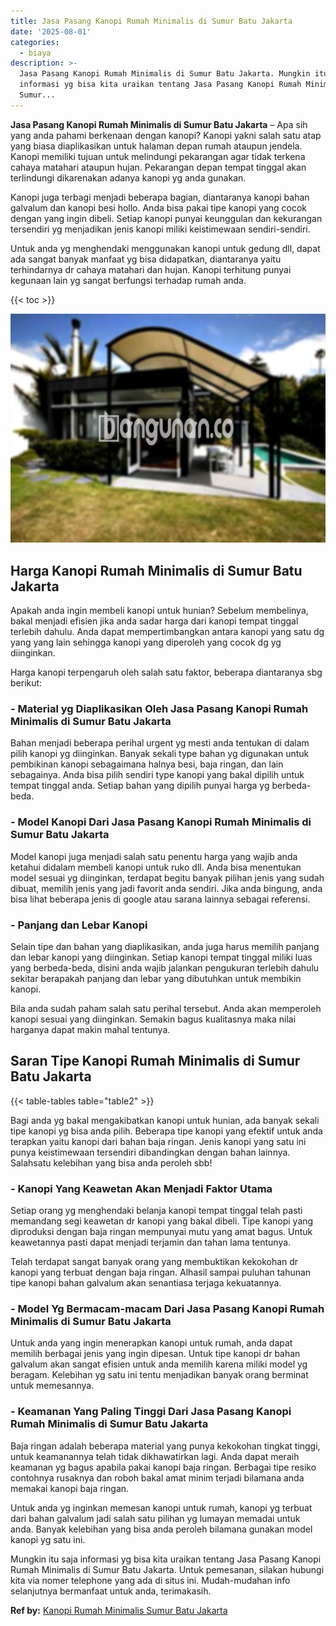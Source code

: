 ```yaml
---
title: Jasa Pasang Kanopi Rumah Minimalis di Sumur Batu Jakarta
date: '2025-08-01'
categories:
  - biaya
description: >-
  Jasa Pasang Kanopi Rumah Minimalis di Sumur Batu Jakarta. Mungkin itu saja
  informasi yg bisa kita uraikan tentang Jasa Pasang Kanopi Rumah Minimalis di
  Sumur...
---
```


**Jasa Pasang Kanopi Rumah Minimalis di Sumur Batu Jakarta** – Apa sih yang anda pahami berkenaan dengan kanopi? Kanopi yakni salah satu atap yang biasa diaplikasikan untuk halaman depan rumah ataupun jendela. Kanopi memiliki tujuan untuk melindungi pekarangan agar tidak terkena cahaya matahari ataupun hujan. Pekarangan depan tempat tinggal akan terlindungi dikarenakan adanya kanopi yg anda gunakan.

Kanopi juga terbagi menjadi beberapa bagian, diantaranya kanopi bahan galvalum dan kanopi besi hollo. Anda bisa pakai tipe kanopi yang cocok dengan yang ingin dibeli. Setiap kanopi punyai keunggulan dan kekurangan tersendiri yg menjadikan jenis kanopi miliki keistimewaan sendiri-sendiri.

Untuk anda yg menghendaki menggunakan kanopi untuk gedung dll, dapat ada sangat banyak manfaat yg bisa didapatkan, diantaranya yaitu terhindarnya dr cahaya matahari dan hujan. Kanopi terhitung punyai kegunaan lain yg sangat berfungsi terhadap rumah anda.

{{< toc >}}

![Jasa Pasang Kanopi Rumah Minimalis di Sumur Batu Jakarta](/images/harga-kanopi-minimalis-64.png)

## Harga Kanopi Rumah Minimalis di Sumur Batu Jakarta

Apakah anda ingin membeli kanopi untuk hunian? Sebelum membelinya, bakal menjadi efisien jika anda sadar harga dari kanopi tempat tinggal terlebih dahulu. Anda dapat mempertimbangkan antara kanopi yang satu dg yang yang lain sehingga kanopi yang diperoleh yang cocok dg yg diinginkan.

Harga kanopi terpengaruh oleh salah satu faktor, beberapa diantaranya sbg berikut:

### \- Material yg Diaplikasikan Oleh Jasa Pasang Kanopi Rumah Minimalis di Sumur Batu Jakarta

Bahan menjadi beberapa perihal urgent yg mesti anda tentukan di dalam pilih kanopi yg diinginkan. Banyak sekali type bahan yg digunakan untuk pembikinan kanopi sebagaimana halnya besi, baja ringan, dan lain sebagainya. Anda bisa pilih sendiri type kanopi yang bakal dipilih untuk tempat tinggal anda. Setiap bahan yang dipilih punyai harga yg berbeda-beda.

### \- Model Kanopi Dari Jasa Pasang Kanopi Rumah Minimalis di Sumur Batu Jakarta

Model kanopi juga menjadi salah satu penentu harga yang wajib anda ketahui didalam membeli kanopi untuk ruko dll. Anda bisa menentukan model sesuai yg diinginkan, terdapat begitu banyak pilihan jenis yang sudah dibuat, memilih jenis yang jadi favorit anda sendiri. Jika anda bingung, anda bisa lihat beberapa jenis di google atau sarana lainnya sebagai referensi.

### \- Panjang dan Lebar Kanopi

Selain tipe dan bahan yang diaplikasikan, anda juga harus memilih panjang dan lebar kanopi yang diinginkan. Setiap kanopi tempat tinggal miliki luas yang berbeda-beda, disini anda wajib jalankan pengukuran terlebih dahulu sekitar berapakah panjang dan lebar yang dibutuhkan untuk membikin kanopi.

Bila anda sudah paham salah satu perihal tersebut. Anda akan memperoleh kanopi sesuai yang diinginkan. Semakin bagus kualitasnya maka nilai harganya dapat makin mahal tentunya.

## Saran Tipe Kanopi Rumah Minimalis di Sumur Batu Jakarta

{{< table-tables table="table2" >}}

Bagi anda yg bakal mengakibatkan kanopi untuk hunian, ada banyak sekali tipe kanopi yg bisa anda pilih. Beberapa tipe kanopi yang efektif untuk anda terapkan yaitu kanopi dari bahan baja ringan. Jenis kanopi yang satu ini punya keistimewaan tersendiri dibandingkan dengan bahan lainnya. Salahsatu kelebihan yang bisa anda peroleh sbb!

### \- Kanopi Yang Keawetan Akan Menjadi Faktor Utama

Setiap orang yg menghendaki belanja kanopi tempat tinggal telah pasti memandang segi keawetan dr kanopi yang bakal dibeli. Tipe kanopi yang diproduksi dengan baja ringan mempunyai mutu yang amat bagus. Untuk keawetannya pasti dapat menjadi terjamin dan tahan lama tentunya.

Telah terdapat sangat banyak orang yang membuktikan kekokohan dr kanopi yang terbuat dengan baja ringan. Alhasil sampai puluhan tahunan tipe kanopi bahan galvalum akan senantiasa terjaga kekuatannya.

### \- Model Yg Bermacam-macam Dari Jasa Pasang Kanopi Rumah Minimalis di Sumur Batu Jakarta

Untuk anda yang ingin menerapkan kanopi untuk rumah, anda dapat memilih berbagai jenis yang ingin dipesan. Untuk tipe kanopi dr bahan galvalum akan sangat efisien untuk anda memilih karena miliki model yg beragam. Kelebihan yg satu ini tentu menjadikan banyak orang berminat untuk memesannya.

### \- Keamanan Yang Paling Tinggi Dari Jasa Pasang Kanopi Rumah Minimalis di Sumur Batu Jakarta

Baja ringan adalah beberapa material yang punya kekokohan tingkat tinggi, untuk keamanannya telah tidak dikhawatirkan lagi. Anda dapat meraih keamanan yg bagus apabila pakai kanopi baja ringan. Berbagai tipe resiko contohnya rusaknya dan roboh bakal amat minim terjadi bilamana anda memakai kanopi baja ringan.

Untuk anda yg inginkan memesan kanopi untuk rumah, kanopi yg terbuat dari bahan galvalum jadi salah satu pilihan yg lumayan memadai untuk anda. Banyak kelebihan yang bisa anda peroleh bilamana gunakan model kanopi yg satu ini.

Mungkin itu saja informasi yg bisa kita uraikan tentang Jasa Pasang Kanopi Rumah Minimalis di Sumur Batu Jakarta. Untuk pemesanan, silakan hubungi kita via nomer telephone yang ada di situs ini. Mudah-mudahan info selanjutnya bermanfaat untuk anda, terimakasih.

**Ref by:**  [Kanopi Rumah Minimalis Sumur Batu Jakarta](https://id.wikipedia.org/wiki/Kanopi)
